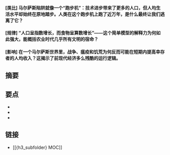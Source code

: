 #### [类比] 马尔萨斯陷阱就像一个“跑步机”：技术进步带来了更多的人口，但人均生活水平却始终在原地踏步。人类在这个跑步机上跑了近万年，是什么最终让我们逃离了它？


#### [规律] “人口呈指数增长，而食物呈算数增长”——这个简单模型的解释力为何如此强大，能概括农业时代几乎所有文明的宿命？


#### [影响] 在一个马尔萨斯世界里，战争、瘟疫和饥荒为何反而可能在短期内提高幸存者的人均收入？这揭示了前现代经济多么残酷的运行逻辑。


## 摘要


## 要点

- 
- 
- 

## 链接

- [[{h3_subfolder} MOC]]

